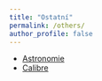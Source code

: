 ```yaml
---
title: "Ostatní"
permalink: /others/
author_profile: false
---
```


- [Astronomie](https://jcada.cz/astronomy/)
- [Calibre](https://calibre.jcadahoass.uk)


